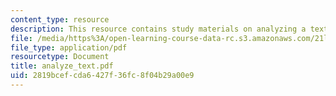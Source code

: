 ```yaml
---
content_type: resource
description: This resource contains study materials on analyzing a text.
file: /media/https%3A/open-learning-course-data-rc.s3.amazonaws.com/21l-325-small-wonders-staying-alive-spring-2007/2819bcefcda6427f36fc8f04b29a00e9_analyze_text.pdf
file_type: application/pdf
resourcetype: Document
title: analyze_text.pdf
uid: 2819bcef-cda6-427f-36fc-8f04b29a00e9
---
```

